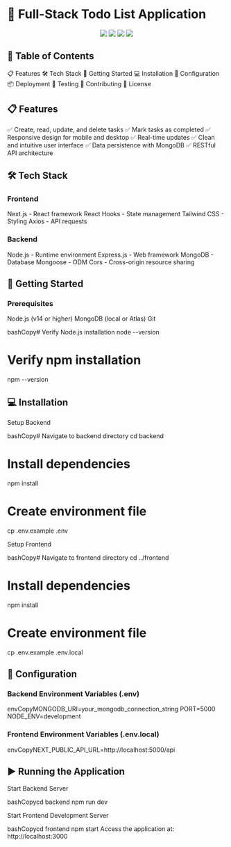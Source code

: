 <h1>🚀 Full-Stack Todo List Application</h1>
<div align="center">
  <img src="https://img.shields.io/badge/next.js-000000?style=for-the-badge&logo=nextdotjs&logoColor=white" />
  <img src="https://img.shields.io/badge/Node.js-339933?style=for-the-badge&logo=nodedotjs&logoColor=white" />
  <img src="https://img.shields.io/badge/MongoDB-4EA94B?style=for-the-badge&logo=mongodb&logoColor=white" />
  <img src="https://img.shields.io/badge/Tailwind_CSS-38B2AC?style=for-the-badge&logo=tailwind-css&logoColor=white" />
</div>
<h2>📑 Table of Contents</h2>

📋 Features
🛠️ Tech Stack
🚀 Getting Started
💻 Installation
🔧 Configuration
📦 Deployment
🧪 Testing
🤝 Contributing
📄 License

<h2 id="features">📋 Features</h2>

✅ Create, read, update, and delete tasks
✅ Mark tasks as completed
✅ Responsive design for mobile and desktop
✅ Real-time updates
✅ Clean and intuitive user interface
✅ Data persistence with MongoDB
✅ RESTful API architecture

<h2 id="tech-stack">🛠️ Tech Stack</h2>
<h3>Frontend</h3>

Next.js - React framework
React Hooks - State management
Tailwind CSS - Styling
Axios - API requests

<h3>Backend</h3>

Node.js - Runtime environment
Express.js - Web framework
MongoDB - Database
Mongoose - ODM
Cors - Cross-origin resource sharing

<h2 id="getting-started">🚀 Getting Started</h2>
<h3>Prerequisites</h3>

Node.js (v14 or higher)
MongoDB (local or Atlas)
Git

bashCopy# Verify Node.js installation
node --version

# Verify npm installation
npm --version
<h2 id="installation">💻 Installation</h2>

Setup Backend

bashCopy# Navigate to backend directory
cd backend

# Install dependencies
npm install

# Create environment file
cp .env.example .env

Setup Frontend

bashCopy# Navigate to frontend directory
cd ../frontend

# Install dependencies
npm install

# Create environment file
cp .env.example .env.local
<h2 id="configuration">🔧 Configuration</h2>
<h3>Backend Environment Variables (.env)</h3>
envCopyMONGODB_URI=your_mongodb_connection_string
PORT=5000
NODE_ENV=development
<h3>Frontend Environment Variables (.env.local)</h3>
envCopyNEXT_PUBLIC_API_URL=http://localhost:5000/api
<h2 id="running">▶️ Running the Application</h2>

Start Backend Server

bashCopycd backend
npm run dev

Start Frontend Development Server

bashCopycd frontend
npm start
Access the application at: http://localhost:3000

